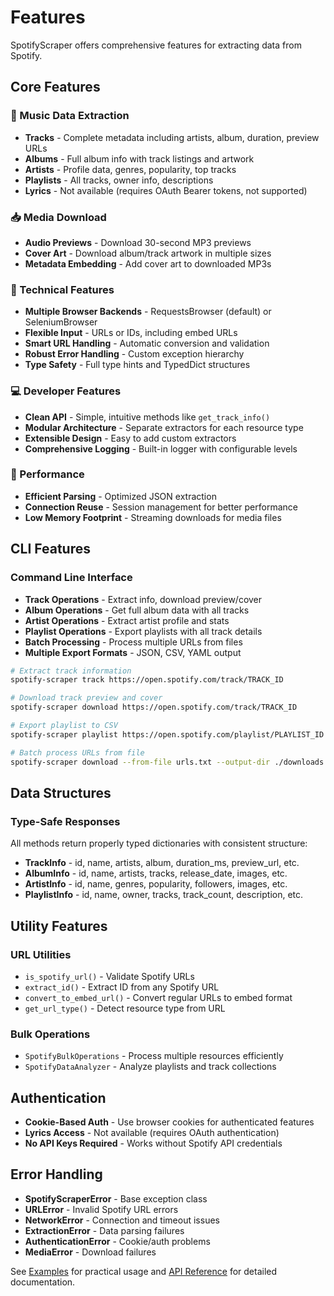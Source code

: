 # Features

SpotifyScraper offers comprehensive features for extracting data from Spotify.

## Core Features

### 🎵 Music Data Extraction
- **Tracks** - Complete metadata including artists, album, duration, preview URLs
- **Albums** - Full album info with track listings and artwork
- **Artists** - Profile data, genres, popularity, top tracks
- **Playlists** - All tracks, owner info, descriptions
- **Lyrics** - Not available (requires OAuth Bearer tokens, not supported)

### 📥 Media Download
- **Audio Previews** - Download 30-second MP3 previews
- **Cover Art** - Download album/track artwork in multiple sizes
- **Metadata Embedding** - Add cover art to downloaded MP3s

### 🔧 Technical Features
- **Multiple Browser Backends** - RequestsBrowser (default) or SeleniumBrowser
- **Flexible Input** - URLs or IDs, including embed URLs
- **Smart URL Handling** - Automatic conversion and validation
- **Robust Error Handling** - Custom exception hierarchy
- **Type Safety** - Full type hints and TypedDict structures

### 💻 Developer Features
- **Clean API** - Simple, intuitive methods like `get_track_info()`
- **Modular Architecture** - Separate extractors for each resource type
- **Extensible Design** - Easy to add custom extractors
- **Comprehensive Logging** - Built-in logger with configurable levels

### 🚀 Performance
- **Efficient Parsing** - Optimized JSON extraction
- **Connection Reuse** - Session management for better performance
- **Low Memory Footprint** - Streaming downloads for media files

## CLI Features

### Command Line Interface
- **Track Operations** - Extract info, download preview/cover
- **Album Operations** - Get full album data with all tracks
- **Artist Operations** - Extract artist profile and stats
- **Playlist Operations** - Export playlists with all track details
- **Batch Processing** - Process multiple URLs from files
- **Multiple Export Formats** - JSON, CSV, YAML output

```bash
# Extract track information
spotify-scraper track https://open.spotify.com/track/TRACK_ID

# Download track preview and cover
spotify-scraper download https://open.spotify.com/track/TRACK_ID

# Export playlist to CSV
spotify-scraper playlist https://open.spotify.com/playlist/PLAYLIST_ID --format csv

# Batch process URLs from file
spotify-scraper download --from-file urls.txt --output-dir ./downloads
```

## Data Structures

### Type-Safe Responses
All methods return properly typed dictionaries with consistent structure:

- **TrackInfo** - id, name, artists, album, duration_ms, preview_url, etc.
- **AlbumInfo** - id, name, artists, tracks, release_date, images, etc.
- **ArtistInfo** - id, name, genres, popularity, followers, images, etc.
- **PlaylistInfo** - id, name, owner, tracks, track_count, description, etc.

## Utility Features

### URL Utilities
- `is_spotify_url()` - Validate Spotify URLs
- `extract_id()` - Extract ID from any Spotify URL
- `convert_to_embed_url()` - Convert regular URLs to embed format
- `get_url_type()` - Detect resource type from URL

### Bulk Operations
- `SpotifyBulkOperations` - Process multiple resources efficiently
- `SpotifyDataAnalyzer` - Analyze playlists and track collections

## Authentication

- **Cookie-Based Auth** - Use browser cookies for authenticated features
- **Lyrics Access** - Not available (requires OAuth authentication)
- **No API Keys Required** - Works without Spotify API credentials

## Error Handling

- **SpotifyScraperError** - Base exception class
- **URLError** - Invalid Spotify URL errors
- **NetworkError** - Connection and timeout issues
- **ExtractionError** - Data parsing failures
- **AuthenticationError** - Cookie/auth problems
- **MediaError** - Download failures

See [Examples](examples/index.md) for practical usage and [API Reference](api/index.md) for detailed documentation.